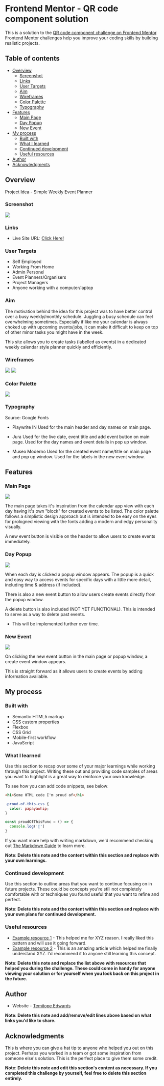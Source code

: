 # Frontend Mentor - QR code component solution

This is a solution to the [QR code component challenge on Frontend Mentor](https://www.frontendmentor.io/challenges/qr-code-component-iux_sIO_H). Frontend Mentor challenges help you improve your coding skills by building realistic projects. 

## Table of contents

- [Overview](#overview)
  - [Screenshot](#screenshot)
  - [Links](#links)
  - [User Targets](#user-targets)
  - [Aim](#aim)
  - [Wireframes](#wireframes)
  - [Color Palette](#color-palette)
  - [Typography](#typography)
- [Features](#features)
  - [Main Page](#main-page)
  - [Day Popup](#day-popup)
  - [New Event](#new-event)
- [My process](#my-process)
  - [Built with](#built-with)
  - [What I learned](#what-i-learned)
  - [Continued development](#continued-development)
  - [Useful resources](#useful-resources)
- [Author](#author)
- [Acknowledgments](#acknowledgments)


## Overview
Project Idea - Simple Weekly Event Planner 

### Screenshot
![](./assets/images/Screenshot.png)


### Links
- Live Site URL: [Click Here!](https://t3mmy4p.github.io/milestone-project-2/)


### User Targets
- Self Employed
- Working From Home
- Admin Personel
- Event Planners/Organisers
- Project Managers
- Anyone working with a computer/laptop


### Aim
The motivation behind the idea for this project was to have better control over a busy weekly/monthly schedule. Juggling a busy schedule can feel overwhelming sometimes. Especially if like me your calendar is always choked up with upcoming events/jobs, it can make it difficult to keep on top of other minor tasks you might have in the week. 

This site allows you to create tasks (labelled as events) in a dedicated weekly calendar style planner quickly and efficiently.


### Wireframes
![](./assets/images/Main%20Page.png)
![](./assets/images/Days%20Pop%20Up.png)


### Color Palette
![](./assets/images/MP-%202%20Color%20Palette.png)


### Typography
Source: Google Fonts

- Playwrite IN
  Used for the main header and day names on main page.

- Jura
  Used for the live date, event title and add event button on main page.
  Used for the day names and event details in pop up window.

- Museo Moderno
  Used for the created event name/title on main page and pop up window.
  Used for the labels in the new event window.

## Features
### Main Page
![](./assets/images/Main%20Page%20Screenshot.png)

The main page takes it's inspiration from the calendar app view with each day having it's own "block" for created events to be listed. The color palette follows a simplistic design approach but is intended to be easy on the eyes for prologned viewing with the fonts adding a modern and edgy personality visually. 

A new event button is visible on the header to allow users to create events immediately.

### Day Popup
![](./assets/images/Popup%20Screenshot.png)

When each day is clicked a popup window appears. The popup is a quick and easy way to access events for specific days with a little more detail, including time & address (if included).

There is also a new event button to allow users create events directly from the popup window.

A delete button is also included (NOT YET FUNCTIONAL). This is intended to serve as a way to delete past events.
 - This will be implemented further over time.


### New Event
![](./assets/images/Add%20Event%20Screenshot.png)

On clicking the new event button in the main page or popup window, a create event window appears.

This is straight forward as it allows users to create events by adding information available.

## My process

### Built with

- Semantic HTML5 markup
- CSS custom properties
- Flexbox
- CSS Grid
- Mobile-first workflow
- JavaScript 


### What I learned

Use this section to recap over some of your major learnings while working through this project. Writing these out and providing code samples of areas you want to highlight is a great way to reinforce your own knowledge.

To see how you can add code snippets, see below:

```html
<h1>Some HTML code I'm proud of</h1>
```
```css
.proud-of-this-css {
  color: papayawhip;
}
```
```js
const proudOfThisFunc = () => {
  console.log('🎉')
}
```

If you want more help with writing markdown, we'd recommend checking out [The Markdown Guide](https://www.markdownguide.org/) to learn more.

**Note: Delete this note and the content within this section and replace with your own learnings.**

### Continued development

Use this section to outline areas that you want to continue focusing on in future projects. These could be concepts you're still not completely comfortable with or techniques you found useful that you want to refine and perfect.

**Note: Delete this note and the content within this section and replace with your own plans for continued development.**

### Useful resources

- [Example resource 1](https://www.example.com) - This helped me for XYZ reason. I really liked this pattern and will use it going forward.
- [Example resource 2](https://www.example.com) - This is an amazing article which helped me finally understand XYZ. I'd recommend it to anyone still learning this concept.

**Note: Delete this note and replace the list above with resources that helped you during the challenge. These could come in handy for anyone viewing your solution or for yourself when you look back on this project in the future.**

## Author

- Website - [Temitope Edwards](https://t3mmy4p.github.io/milestone-project-2/)


**Note: Delete this note and add/remove/edit lines above based on what links you'd like to share.**

## Acknowledgments

This is where you can give a hat tip to anyone who helped you out on this project. Perhaps you worked in a team or got some inspiration from someone else's solution. This is the perfect place to give them some credit.

**Note: Delete this note and edit this section's content as necessary. If you completed this challenge by yourself, feel free to delete this section entirely.**
